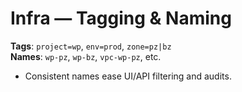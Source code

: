 # Infra — Tagging & Naming

**Tags**: `project=wp`, `env=prod`, `zone=pz|bz`  
**Names**: `wp-pz`, `wp-bz`, `vpc-wp-pz`, etc.

- Consistent names ease UI/API filtering and audits.

